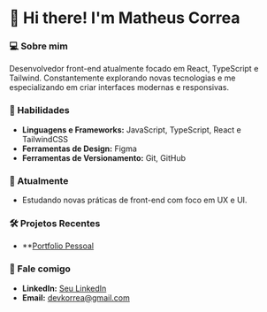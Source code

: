 # 👋 Hi there! I'm Matheus Correa 

### 💻 Sobre mim
Desenvolvedor front-end atualmente focado em React, TypeScript e Tailwind. Constantemente explorando novas tecnologias e me especializando em criar interfaces modernas e responsivas.

### 🚀 Habilidades
- **Linguagens e Frameworks:** JavaScript, TypeScript, React e TailwindCSS
- **Ferramentas de Design:** Figma
- **Ferramentas de Versionamento:** Git, GitHub

### 🌱 Atualmente
- Estudando novas práticas de front-end com foco em UX e UI.

### 🛠️ Projetos Recentes
- **[Portfolio Pessoal](https://matheuscorrea.vercel.app)

### 💬 Fale comigo
- **LinkedIn:** [Seu LinkedIn](https://www.linkedin.com/in/mtcorrea)
- **Email:** devkorrea@gmail.com

<!--
**mkorrea/mkorrea** is a ✨ _special_ ✨ repository because its `README.md` (this file) appears on your GitHub profile.

Here are some ideas to get you started:

- 🔭 I’m currently working on ...
- 🌱 I’m currently learning ...
- 👯 I’m looking to collaborate on ...
- 🤔 I’m looking for help with ...
- 💬 Ask me about ...
- 📫 How to reach me: ...
- 😄 Pronouns: ...
- ⚡ Fun fact: ...
-->
